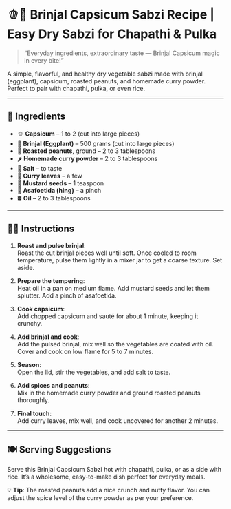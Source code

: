 # 🫑🍆 Brinjal Capsicum Sabzi Recipe | Easy Dry Sabzi for Chapathi & Pulka

> “Everyday ingredients, extraordinary taste — Brinjal Capsicum magic in every bite!”

A simple, flavorful, and healthy dry vegetable sabzi made with brinjal (eggplant), capsicum, roasted peanuts, and homemade curry powder. Perfect to pair with chapathi, pulka, or even rice.

---

## 📝 Ingredients

- 🫑 **Capsicum** – 1 to 2 (cut into large pieces)  
- 🍆 **Brinjal (Eggplant)** – 500 grams (cut into large pieces)  
- 🥜 **Roasted peanuts**, ground – 2 to 3 tablespoons  
- 🌶️ **Homemade curry powder** – 2 to 3 tablespoons  
- 🧂 **Salt** – to taste  
- 🌿 **Curry leaves** – a few  
- 🌱 **Mustard seeds** – 1 teaspoon  
- 🔸 **Asafoetida (hing)** – a pinch  
- 🛢️ **Oil** – 2 to 3 tablespoons  

---

## 👩‍🍳 Instructions

1. **Roast and pulse brinjal**:  
   Roast the cut brinjal pieces well until soft. Once cooled to room temperature, pulse them lightly in a mixer jar to get a coarse texture. Set aside.

2. **Prepare the tempering**:  
   Heat oil in a pan on medium flame. Add mustard seeds and let them splutter. Add a pinch of asafoetida.

3. **Cook capsicum**:  
   Add chopped capsicum and sauté for about 1 minute, keeping it crunchy.

4. **Add brinjal and cook**:  
   Add the pulsed brinjal, mix well so the vegetables are coated with oil. Cover and cook on low flame for 5 to 7 minutes.

5. **Season**:  
   Open the lid, stir the vegetables, and add salt to taste.

6. **Add spices and peanuts**:  
   Mix in the homemade curry powder and ground roasted peanuts thoroughly.

7. **Final touch**:  
   Add curry leaves, mix well, and cook uncovered for another 2 minutes.

---

## 🍽️ Serving Suggestions

Serve this Brinjal Capsicum Sabzi hot with chapathi, pulka, or as a side with rice. It’s a wholesome, easy-to-make dish perfect for everyday meals.

💡 **Tip**: The roasted peanuts add a nice crunch and nutty flavor. You can adjust the spice level of the curry powder as per your preference.
